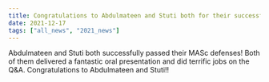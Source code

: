 ```yaml
---
title: Congratulations to Abdulmateen and Stuti both for their successful MASc defense!
date: 2021-12-17
tags: ["all_news", "2021_news"]
---
```


Abdulmateen and Stuti both successfully passed their MASc defenses! Both of them delivered a fantastic oral presentation and did terrific jobs on the Q&A. Congratulations to Abdulmateen and Stuti!!

<!--more-->

